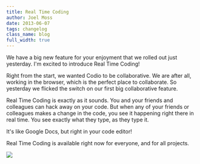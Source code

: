```yaml
---
title: Real Time Coding
author: Joel Moss
date: 2013-06-07
tags: changelog
class_name: blog
full_width: true
---
```


We have a big new feature for your enjoyment that we rolled out just yesterday. I'm excited to introduce Real Time Coding!

Right from the start, we wanted Codio to be collaborative. We are after all, working in the browser, which is the perfect place to collaborate. So yesterday we flicked the switch on our first big collaborative feature.

Real Time Coding is exactly as it sounds. You and your friends and colleagues can hack away on your code. But when any of your friends or colleagues makes a change in the code, you see it happening right there in real time. You see exactly what they type, as they type it.

It's like Google Docs, but right in your code editor!

Real Time Coding is available right now for everyone, and for all projects.

![](blog/real-time-coding.gif)